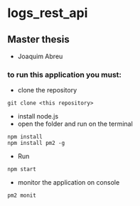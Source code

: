 # logs_rest_api
## Master thesis
* Joaquim Abreu

### to run this application you must:
* clone the repository
```
git clone <this repository>
```
* install node.js
* open the folder and run on the terminal
```
npm install
npm install pm2 -g
```
* Run 
```
npm start
```
* monitor the application on console 
```
pm2 monit
```
